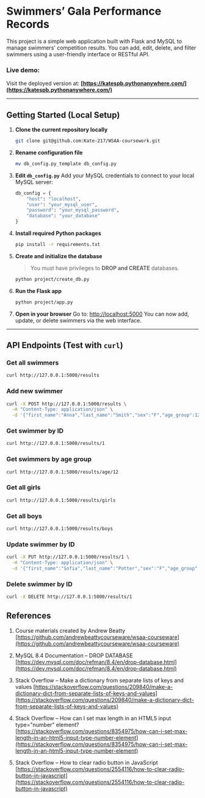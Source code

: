 

# Swimmers’ Gala Performance Records

This project is a simple web application built with Flask and MySQL to manage swimmers' competition results.
You can add, edit, delete, and filter swimmers using a user-friendly interface or RESTful API.

### Live demo:

Visit the deployed version at:
 **[https://katespb.pythonanywhere.com/](https://katespb.pythonanywhere.com/)**

---

## Getting Started (Local Setup)

1. **Clone the current repository locally**

   ```bash
   git clone git@github.com:Kate-217/WSAA-coursework.git
   ```

2. **Rename configuration file**

   ```bash
   mv db_config.py_template db_config.py
   ```

3. **Edit `db_config.py`**
   Add your MySQL credentials to connect to your local MySQL server:

   ```python
   db_config = {
       "host": "localhost",
       "user": "your_mysql_user",
       "password": "your_mysql_password",
       "database": "your_database"
   }
   ```

4. **Install required Python packages**

   ```bash
   pip install -r requirements.txt
   ```

5. **Create and initialize the database**

   > You must have privileges to **DROP and CREATE** databases.

   ```bash
   python project/create_db.py
   ```

6. **Run the Flask app**

   ```bash
   python project/app.py
   ```

7. **Open in your browser**
   Go to:
   [http://localhost:5000](http://localhost:5000)
   You can now add, update, or delete swimmers via the web interface.

---

## API Endpoints (Test with `curl`)

### Get all swimmers

```bash
curl http://127.0.0.1:5000/results
```

### Add new swimmer

```bash
curl -X POST http://127.0.0.1:5000/results \
  -H "Content-Type: application/json" \
  -d '{"first_name":"Anna","last_name":"Smith","sex":"F","age_group":12,"event":"100m Freestyle","date":"2025-05-20","time":"00:01:23"}'
```

### Get swimmer by ID

```bash
curl http://127.0.0.1:5000/results/1
```

### Get swimmers by age group

```bash
curl http://127.0.0.1:5000/results/age/12
```

### Get all girls

```bash
curl http://127.0.0.1:5000/results/girls
```

### Get all boys

```bash
curl http://127.0.0.1:5000/results/boys
```

### Update swimmer by ID

```bash
curl -X PUT http://127.0.0.1:5000/results/1 \
  -H "Content-Type: application/json" \
  -d '{"first_name":"Sofia","last_name":"Potter","sex":"F","age_group":13,"event":"200m IM","date":"2025-05-25","time":"00:02:05"}'
```

### Delete swimmer by ID

```bash
curl -X DELETE http://127.0.0.1:5000/results/1
```
## References

1. Course materials created by Andrew Beatty
   [https://github.com/andrewbeattycourseware/wsaa-courseware](https://github.com/andrewbeattycourseware/wsaa-courseware)

2. MySQL 8.4 Documentation – DROP DATABASE
   [https://dev.mysql.com/doc/refman/8.4/en/drop-database.html](https://dev.mysql.com/doc/refman/8.4/en/drop-database.html)

3. Stack Overflow – Make a dictionary from separate lists of keys and values
   [https://stackoverflow.com/questions/209840/make-a-dictionary-dict-from-separate-lists-of-keys-and-values](https://stackoverflow.com/questions/209840/make-a-dictionary-dict-from-separate-lists-of-keys-and-values)

4. Stack Overflow – How can I set max length in an HTML5 input type="number" element?
   [https://stackoverflow.com/questions/8354975/how-can-i-set-max-length-in-an-html5-input-type-number-element](https://stackoverflow.com/questions/8354975/how-can-i-set-max-length-in-an-html5-input-type-number-element)

5. Stack Overflow – How to clear radio button in JavaScript
   [https://stackoverflow.com/questions/2554116/how-to-clear-radio-button-in-javascript](https://stackoverflow.com/questions/2554116/how-to-clear-radio-button-in-javascript)




